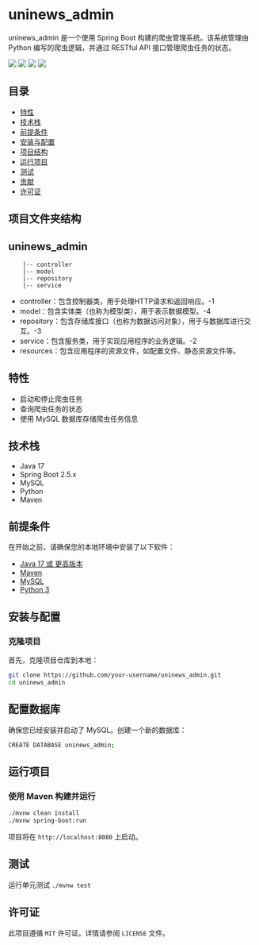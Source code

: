 # uninews_admin

uninews_admin 是一个使用 Spring Boot 构建的爬虫管理系统。该系统管理由 Python 编写的爬虫逻辑，并通过 RESTful API 接口管理爬虫任务的状态。

![](https://img.shields.io/badge/Language-Java-red.svg)
![](https://img.shields.io/badge/ORM-MyBatis-blue.svg)
![](https://img.shields.io/badge/Cache-Redis-yellow.svg)
![](https://img.shields.io/badge/Frame-SpringBoot-green.svg)


## 目录

- [特性](#特性)
- [技术栈](#技术栈)
- [前提条件](#前提条件)
- [安装与配置](#安装与配置)
- [项目结构](#项目结构)
- [运行项目](#运行项目)
- [测试](#测试)
- [贡献](#贡献)
- [许可证](#许可证)


## 项目文件夹结构

uninews_admin
-
        |-- controller
        |-- model
        |-- repository
        |-- service
- controller：包含控制器类，用于处理HTTP请求和返回响应。-1
- model：包含实体类（也称为模型类），用于表示数据模型。-4
- repository：包含存储库接口（也称为数据访问对象），用于与数据库进行交互。-3
- service：包含服务类，用于实现应用程序的业务逻辑。-2
- resources：包含应用程序的资源文件，如配置文件、静态资源文件等。

## 特性

- 启动和停止爬虫任务
- 查询爬虫任务的状态
- 使用 MySQL 数据库存储爬虫任务信息

## 技术栈

- Java 17
- Spring Boot 2.5.x
- MySQL
- Python
- Maven

## 前提条件

在开始之前，请确保您的本地环境中安装了以下软件：

- [Java 17 或 更高版本](https://www.oracle.com/java/technologies/javase-jdk17-downloads.html) 
- [Maven](https://maven.apache.org/install.html)
- [MySQL](https://dev.mysql.com/downloads/mysql/)
- [Python 3](https://www.python.org/downloads/)

## 安装与配置

### 克隆项目

首先，克隆项目仓库到本地：

```bash
git clone https://github.com/your-username/uninews_admin.git
cd uninews_admin
```

## 配置数据库

确保您已经安装并启动了 MySQL。创建一个新的数据库：
```bash
CREATE DATABASE uninews_admin;
```

## 运行项目

### 使用 Maven 构建并运行
```bash
./mvnw clean install
./mvnw spring-boot:run
```
项目将在 `http://localhost:8080` 上启动。

## 测试

运行单元测试 `./mvnw test`

## 许可证
此项目遵循 `MIT` 许可证。详情请参阅 `LICENSE` 文件。



